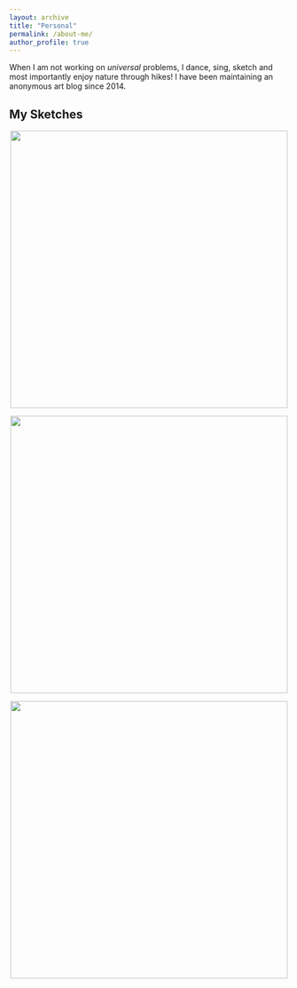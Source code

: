 ```yaml
---
layout: archive
title: "Personal"
permalink: /about-me/
author_profile: true
---
```


When I am not working on *universal* problems, I dance, sing, sketch and most importantly enjoy nature through hikes! I have been maintaining an anonymous art blog since 2014.

My Sketches
-----------

<p align="center">
	<img width="500" src="https://aaryapatil.github.io/images/sketch_1.jpg">
</p>

<p align="center">
	<img width="500" src="https://aaryapatil.github.io/images/sketch_2.jpg">
</p>

<p align="center">
	<img width="500" src="https://aaryapatil.github.io/images/sketch_3.jpg">
</p>
